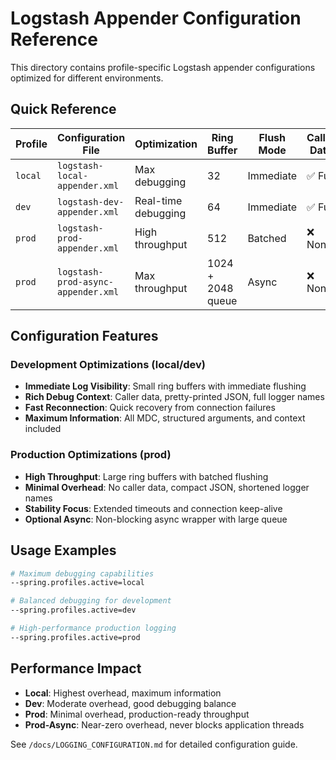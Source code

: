 # Logstash Appender Configuration Reference

This directory contains profile-specific Logstash appender configurations optimized for different environments.

## Quick Reference

| Profile | Configuration File | Optimization | Ring Buffer | Flush Mode | Caller Data |
|---------|-------------------|--------------|-------------|------------|-------------|
| `local` | `logstash-local-appender.xml` | Max debugging | 32 | Immediate | ✅ Full |
| `dev` | `logstash-dev-appender.xml` | Real-time debugging | 64 | Immediate | ✅ Full |  
| `prod` | `logstash-prod-appender.xml` | High throughput | 512 | Batched | ❌ None |
| `prod` | `logstash-prod-async-appender.xml` | Max throughput | 1024 + 2048 queue | Async | ❌ None |

## Configuration Features

### Development Optimizations (local/dev)
- **Immediate Log Visibility**: Small ring buffers with immediate flushing
- **Rich Debug Context**: Caller data, pretty-printed JSON, full logger names
- **Fast Reconnection**: Quick recovery from connection failures
- **Maximum Information**: All MDC, structured arguments, and context included

### Production Optimizations (prod)
- **High Throughput**: Large ring buffers with batched flushing  
- **Minimal Overhead**: No caller data, compact JSON, shortened logger names
- **Stability Focus**: Extended timeouts and connection keep-alive
- **Optional Async**: Non-blocking async wrapper with large queue

## Usage Examples

```bash
# Maximum debugging capabilities
--spring.profiles.active=local

# Balanced debugging for development
--spring.profiles.active=dev

# High-performance production logging
--spring.profiles.active=prod
```

## Performance Impact

- **Local**: Highest overhead, maximum information
- **Dev**: Moderate overhead, good debugging balance
- **Prod**: Minimal overhead, production-ready throughput
- **Prod-Async**: Near-zero overhead, never blocks application threads

See `/docs/LOGGING_CONFIGURATION.md` for detailed configuration guide.